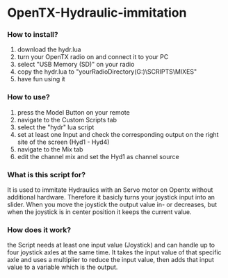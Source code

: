 # OpenTX-Hydraulic-immitation

### How to install?
1. download the hydr.lua
2. turn your OpenTX radio on and connect it to your PC
3. select "USB Memory (SD)" on your radio
4. copy the hydr.lua to "yourRadioDirectory(G:)\SCRIPTS\MIXES"
5. have fun using it


### How to use?
1. press the Model Button on your remote
2. navigate to the Custom Scripts tab
3. select the "hydr" lua script
4. set at least one Input and check the corresponding output on the right site of the screen (Hyd1 - Hyd4)
5. navigate to the Mix tab
6. edit the channel mix and set the Hyd1 as channel source

### What is this script for?
It is used to immitate Hydraulics with an Servo motor on Opentx without additional hardware. Therefore it basicly turns your joystick input into an slider. When you move the joystick the output value in- or decreases, but when the joystick is in center position it keeps the current value.

### How does it work?
the Script needs at least one input value (Joystick) and can handle up to four joystick axles at the same time. It takes the input value of that specific axle and uses a multiplier to reduce the input value, then adds that input value to a variable which is the output.

